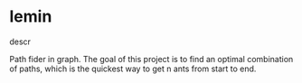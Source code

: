 # lemin
descr

Path fider in graph. 
The goal of this project is to find an optimal combination of paths,
which is the quickest way to get n ants from start to end.

